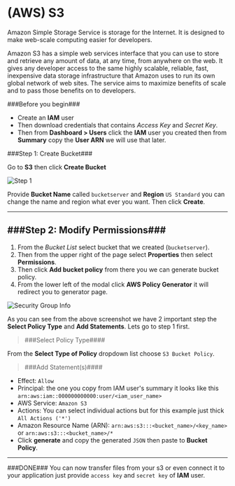 (AWS) S3
=======

Amazon Simple Storage Service is storage for the Internet. It is designed to make web-scale computing easier for developers.

Amazon S3 has a simple web services interface that you can use to store and retrieve any amount of data, at any time, from anywhere on the web. It gives any developer access to the same highly scalable, reliable, fast, inexpensive data storage infrastructure that Amazon uses to run its own global network of web sites. The service aims to maximize benefits of scale and to pass those benefits on to developers.


###Before you begin###
 - Create an **IAM** user
 - Then download credentials that contains *Access Key* and *Secret Key*.
 - Then from **Dashboard > Users** click the **IAM** user you created then from **Summary** copy the **User ARN** we will use that later.


###Step 1: Create Bucket###

Go to **S3** then click **Create Bucket**

![Step 1](https://lh3.googleusercontent.com/tqrtR0Oa2I97NjExQsbQkbbQ26bWt4X6qx4icHJpdS6Zzys1aAgMIQk-Bnd1EXktGD1z261zsWs=w749-h377-no)


Provide **Bucket Name** called `bucketserver` and **Region** `US Standard` you can change the name and region what ever you want. Then click **Create**.

----



###Step 2: Modify Permissions###
-
 1. From the *Bucket List* select bucket that we created (`bucketserver`).
 2. Then from the upper right of the page select **Properties** then select **Permissions**.
 3. Then click **Add bucket policy** from there you we can generate bucket policy.
 4. From the lower left of the modal click **AWS Policy Generator** it will redirect you to generator page.

![Security Group Info](https://lh3.googleusercontent.com/RRDNazgOKsstdn9kBnGuOWyTjWqnQ-kl5u_krwdMMYEZR2Ow6HQKmQfR3rdZuthpR0XgDzIS3RU=w712-h675-no)

As you can see from the above screenshot we have 2 important step the **Select Policy Type** and **Add Statements**. Lets go to step 1 first.

> ###Select Policy Type####

From the **Select Type of Policy** dropdown list choose `S3 Bucket Policy`.

> ###Add Statement(s)####

 - Effect: `Allow`
 - Principal: the one you copy from IAM user's summary it looks like this `arn:aws:iam::000000000000:user/<iam_user_name>`
 - AWS Service: `Amazon S3`
 - Actions: You can select individual actions but for this example just thick `All Actions ('*')`
 - Amazon Resource Name (ARN): `arn:aws:s3:::<bucket_name>/<key_name>` or `arn:aws:s3:::<bucket_name>/*`
 - Click **generate** and copy the generated `JSON` then paste to **Bucket Policy**.
 
---
###DONE###
 You can now transfer files from your s3 or even connect it to your application just provide `access key` and `secret key` of **IAM** user.
